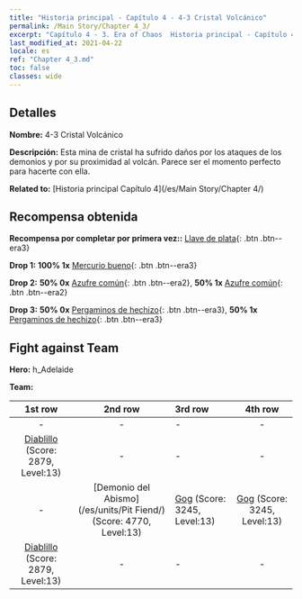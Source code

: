 ```yaml
---
title: "Historia principal - Capítulo 4 - 4-3 Cristal Volcánico"
permalink: /Main Story/Chapter 4_3/
excerpt: "Capítulo 4 - 3. Era of Chaos  Historia principal - Capítulo 4_3. 4-3 Cristal Volcánico"
last_modified_at: 2021-04-22
locale: es
ref: "Chapter 4_3.md"
toc: false
classes: wide
---
```


## Detalles

 **Nombre:** 4-3 Cristal Volcánico

 **Descripción:** Esta mina de cristal ha sufrido daños por los ataques de los demonios y por su proximidad al volcán. Parece ser el momento perfecto para hacerte con ella.

 **Related to:** [Historia principal Capítulo 4](/es/Main Story/Chapter 4/)

## Recompensa obtenida

 **Recompensa por completar por primera vez::** [Llave de plata](/ItemsES/con_693/){: .btn .btn--era3}

 **Drop 1:** **100% 1x** [Mercurio bueno](/ItemsES/mat_14/){: .btn .btn--era3}

 **Drop 2:** **50% 0x** [Azufre común](/ItemsES/mat_9/){: .btn .btn--era2}, **50% 1x** [Azufre común](/ItemsES/mat_9/){: .btn .btn--era2}

 **Drop 3:** **50% 0x** [Pergaminos de hechizo](/ItemsES/con_694/){: .btn .btn--era3}, **50% 1x** [Pergaminos de hechizo](/ItemsES/con_694/){: .btn .btn--era3}


## Fight against Team
 **Hero:** h_Adelaide

 **Team:**


  | 1st row | 2nd row | 3rd row | 4th row |
  |:----:|:----:|:----|:----:|
  | - | - | - | - |
  | [Diablillo](/es/units/Imp/) (Score: 2879, Level:13)  | - | - | - |
  | - | [Demonio del Abismo](/es/units/Pit Fiend/) (Score: 4770, Level:13)  | [Gog](/es/units/Gog/) (Score: 3245, Level:13)  | [Gog](/es/units/Gog/) (Score: 3245, Level:13)  |
  | [Diablillo](/es/units/Imp/) (Score: 2879, Level:13)  | - | - | - |


